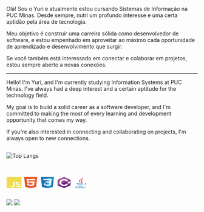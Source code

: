 Olá! Sou o Yuri e atualmente estou cursando Sistemas de Informação na PUC Minas. Desde sempre, nutri um profundo interesse e uma certa aptidão pela área de tecnologia.

Meu objetivo é construir uma carreira sólida como desenvolvedor de software, e estou empenhado em aproveitar ao máximo cada oportunidade de aprendizado e desenvolvimento que surgir.

Se você também está interessado em conectar e colaborar em projetos, estou sempre aberto a novas conexões.


------------------

Hello! I'm Yuri, and I'm currently studying Information Systems at PUC Minas. I've always had a deep interest and a certain aptitude for the technology field.

My goal is to build a solid career as a software developer, and I'm committed to making the most of every learning and development opportunity that comes my way.

If you're also interested in connecting and collaborating on projects, I'm always open to new connections.
##
![Top Langs](https://github-readme-stats.vercel.app/api/top-langs/?username=yurirafael10&layout=compact)

##
<div style="display: inline_block"><br>
  <img align="center" alt="Rafa-Js" height="30" width="40" src="https://raw.githubusercontent.com/devicons/devicon/master/icons/javascript/javascript-plain.svg">
  <img align="center" alt="Rafa-HTML" height="30" width="40" src="https://raw.githubusercontent.com/devicons/devicon/master/icons/html5/html5-original.svg">
  <img align="center" alt="Rafa-CSS" height="30" width="40" src="https://raw.githubusercontent.com/devicons/devicon/master/icons/css3/css3-original.svg">
  <img align="center" alt="Rafa-Csharp" height="30" width="40" src="https://raw.githubusercontent.com/devicons/devicon/master/icons/csharp/csharp-original.svg">
  <img align="center" alt="Rafa-Csharp" height="30" width="40" src="https://raw.githubusercontent.com/devicons/devicon/master/icons/java/java-original.svg">
</div>

##

<div> 
  <a href = "mailto:yurilana1001@gmail.com"><img src="https://img.shields.io/badge/-Gmail-%23333?style=for-the-badge&logo=gmail&logoColor=white" target="_blank"></a>
  <a href="https://www.linkedin.com/in/yuri-lana-b3b29426b/" target="_blank"><img src="https://img.shields.io/badge/-LinkedIn-%230077B5?style=for-the-badge&logo=linkedin&logoColor=white" target="_blank"></a> 
  
</div>
